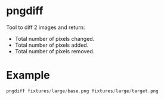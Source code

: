 # pngdiff

Tool to diff 2 images and return:

- Total number of pixels changed.
- Total number of pixels added.
- Total number of pixels removed.

# Example

```go
pngdiff fixtures/large/base.png fixtures/large/target.png
```